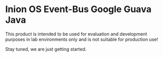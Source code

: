 # Inion OS Event-Bus Google Guava Java

This product is intended to be used for evaluation and development purposes in lab environments only and is not suitable for production use!

Stay tuned, we are just getting started.


